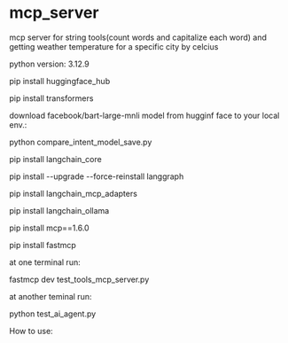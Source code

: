 # mcp_server

mcp server for string tools(count words and capitalize each word) and getting weather temperature for a specific city by celcius 

python version: 3.12.9

pip install huggingface_hub

pip install transformers

download facebook/bart-large-mnli model from hugginf face to your local env.:

python compare_intent_model_save.py

pip install langchain_core

pip install --upgrade --force-reinstall langgraph

pip install langchain_mcp_adapters 

pip install langchain_ollama 

pip install mcp==1.6.0

pip install fastmcp

at one terminal run:

fastmcp dev test_tools_mcp_server.py

at another teminal run:

python test_ai_agent.py

How to use:
